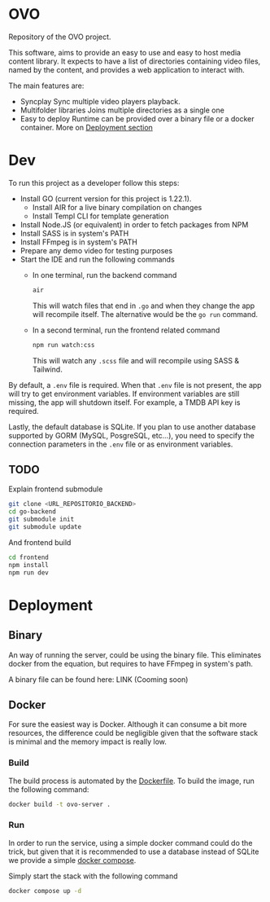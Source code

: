 # OVO
Repository of the OVO project.

This software, aims to provide an easy to use and easy to host media content library.
It expects to have a list of directories containing video files, named by the content, and provides a web application to interact with.

The main features are:
- Syncplay
    Sync multiple video players playback.
- Multifolder libraries
    Joins multiple directories as a single one
- Easy to deploy
    Runtime can be provided over a binary file or a docker container. More on [Deployment section](README.md#deployment)

# Dev
To run this project as a developer follow this steps:
- Install GO (current version for this project is 1.22.1).
    - Install AIR for a live binary compilation on changes
    - Install Templ CLI for template generation
- Install Node.JS (or equivalent) in order to fetch packages from NPM
- Install SASS is in system's PATH
- Install FFmpeg is in system's PATH
- Prepare any demo video for testing purposes
- Start the IDE and run the following commands
    - In one terminal, run the backend command
        ```bash
        air
        ```
        This will watch files that end in `.go` and when they change the app will recompile itself.
        The alternative would be the `go run` command.
        
    - In a second terminal, run the frontend related command
        ```bash 
        npm run watch:css
        ```
        This will watch any `.scss` file and will recompile using SASS & Tailwind.

By default, a `.env` file is required. When that `.env` file is not present, the app will try to get environment variables. If environment variables are still missing, the app will shutdown itself. For example, a TMDB API key is required.

Lastly, the default database is SQLite. If you plan to use another database supported by GORM (MySQL, PosgreSQL, etc...), you need to specify the connection parameters in the `.env` file or as environment variables.

## TODO
Explain frontend submodule
```bash
git clone <URL_REPOSITORIO_BACKEND>
cd go-backend
git submodule init
git submodule update
```
And frontend build
```bash
cd frontend
npm install
npm run dev
```



# Deployment
## Binary
An way of running the server, could be using the binary file. This eliminates docker from the equation, but requires to have FFmpeg in system's path.

A binary file can be found here: LINK (Cooming soon)

## Docker
For sure the easiest way is Docker. Although it can consume a bit more resources, the difference could be negligible given that the software stack is minimal and the memory impact is really low.

### Build
The build process is automated by the [Dockerfile](Dockerfile). To build the image, run the following command:
```bash
docker build -t ovo-server .
```
### Run
In order to run the service, using a simple docker command could do the trick, but given that it is recommended to use a database instead of SQLite we provide a simple [docker compose](docker-compose.yaml).

Simply start the stack with the following command
```bash
docker compose up -d
```